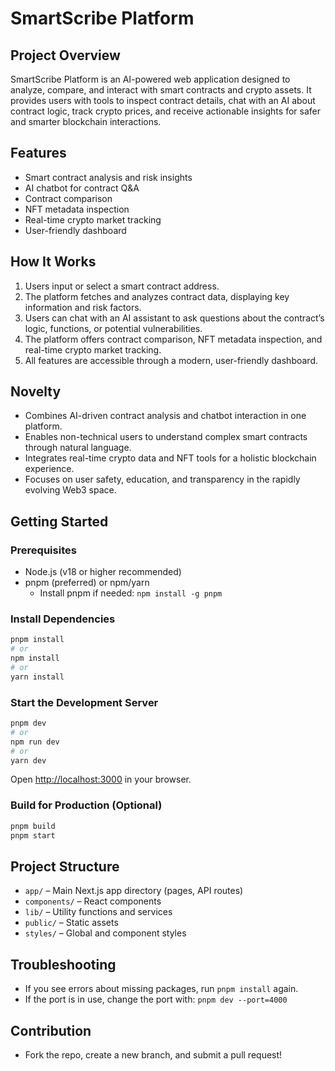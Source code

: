 # SmartScribe Platform

## Project Overview
SmartScribe Platform is an AI-powered web application designed to analyze, compare, and interact with smart contracts and crypto assets. It provides users with tools to inspect contract details, chat with an AI about contract logic, track crypto prices, and receive actionable insights for safer and smarter blockchain interactions.

## Features
- Smart contract analysis and risk insights
- AI chatbot for contract Q&A
- Contract comparison
- NFT metadata inspection
- Real-time crypto market tracking
- User-friendly dashboard

## How It Works
1. Users input or select a smart contract address.
2. The platform fetches and analyzes contract data, displaying key information and risk factors.
3. Users can chat with an AI assistant to ask questions about the contract’s logic, functions, or potential vulnerabilities.
4. The platform offers contract comparison, NFT metadata inspection, and real-time crypto market tracking.
5. All features are accessible through a modern, user-friendly dashboard.

## Novelty
- Combines AI-driven contract analysis and chatbot interaction in one platform.
- Enables non-technical users to understand complex smart contracts through natural language.
- Integrates real-time crypto data and NFT tools for a holistic blockchain experience.
- Focuses on user safety, education, and transparency in the rapidly evolving Web3 space.

## Getting Started

### Prerequisites
- Node.js (v18 or higher recommended)
- pnpm (preferred) or npm/yarn
  - Install pnpm if needed: `npm install -g pnpm`

### Install Dependencies
```sh
pnpm install
# or
npm install
# or
yarn install
```

### Start the Development Server
```sh
pnpm dev
# or
npm run dev
# or
yarn dev
```

Open [http://localhost:3000](http://localhost:3000) in your browser.

### Build for Production (Optional)
```sh
pnpm build
pnpm start
```

## Project Structure
- `app/` – Main Next.js app directory (pages, API routes)
- `components/` – React components
- `lib/` – Utility functions and services
- `public/` – Static assets
- `styles/` – Global and component styles

## Troubleshooting
- If you see errors about missing packages, run `pnpm install` again.
- If the port is in use, change the port with: `pnpm dev --port=4000`

## Contribution
- Fork the repo, create a new branch, and submit a pull request!

